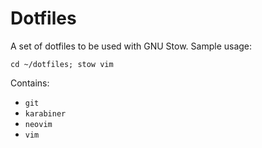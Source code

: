 # Dotfiles

A set of dotfiles to be used with GNU Stow. Sample usage:

`cd ~/dotfiles; stow vim`

Contains:
* `git`
* `karabiner`
* `neovim`
* `vim`
